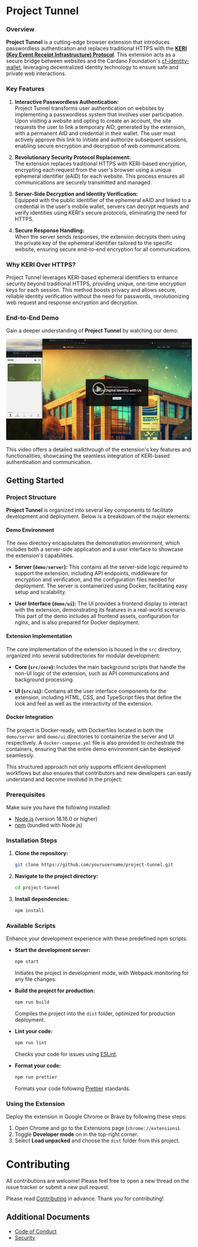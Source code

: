 # Project Tunnel

### Overview

**Project Tunnel** is a cutting-edge browser extension that introduces passwordless authentication and replaces traditional HTTPS with the **[KERI (Key Event Receipt Infrastructure) Protocol](https://trustoverip.github.io/tswg-keri-specification/)**. This extension acts as a secure bridge between websites and the Cardano Foundation's [cf-identity-wallet](https://github.com/cardano-foundation/cf-identity-wallet), leveraging decentralized identity technology to ensure safe and private web interactions.

### Key Features

1. **Interactive Passwordless Authentication:**  
   Project Tunnel transforms user authentication on websites by implementing a passwordless system that involves user participation. Upon visiting a website and opting to create an account, the site requests the user to link a temporary AID, generated by the extension, with a permanent AID and credential in their wallet. The user must actively approve this link to initiate and authorize subsequent sessions, enabling secure encryption and decryption of web communications.

2. **Revolutionary Security Protocol Replacement:**  
   The extension replaces traditional HTTPS with KERI-based encryption, encrypting each request from the user's browser using a unique ephemeral identifier (eAID) for each website. This process ensures all communications are securely transmitted and managed.

3. **Server-Side Decryption and Identity Verification:**  
   Equipped with the public identifier of the ephemeral eAID and linked to a credential in the user's mobile wallet, servers can decrypt requests and verify identities using KERI's secure protocols, eliminating the need for HTTPS.

4. **Secure Response Handling:**  
   When the server sends responses, the extension decrypts them using the private key of the ephemeral identifier tailored to the specific website, ensuring secure end-to-end encryption for all communications.

### Why KERI Over HTTPS?

Project Tunnel leverages KERI-based ephemeral identifiers to enhance security beyond traditional HTTPS, providing unique, one-time encryption keys for each session. This method boosts privacy and allows secure, reliable identity verification without the need for passwords, revolutionizing web request and response encryption and decryption.

### End-to-End Demo

Gain a deeper understanding of **Project Tunnel** by watching our demo:

[![Watch the Project Tunnel Demo](./video-preview.png)](https://drive.google.com/file/d/1vaQfqRTR_aS_cfWc3VZ-4DDICs7FtuJl/view)

This video offers a detailed walkthrough of the extension's key features and functionalities, showcasing the seamless integration of KERI-based authentication and communication.

## Getting Started

### Project Structure

**Project Tunnel** is organized into several key components to facilitate development and deployment. Below is a breakdown of the major elements:

#### Demo Environment
The `demo` directory encapsulates the demonstration environment, which includes both a server-side application and a user interface to showcase the extension's capabilities.

- **Server (`demo/server`):** This contains all the server-side logic required to support the extension, including API endpoints, middleware for encryption and verification, and the configuration files needed for deployment. The server is containerized using Docker, facilitating easy setup and scalability.

- **User Interface (`demo/ui`):** The UI provides a frontend display to interact with the extension, demonstrating its features in a real-world scenario. This part of the demo includes all frontend assets, configuration for nginx, and is also prepared for Docker deployment.

#### Extension Implementation
The core implementation of the extension is housed in the `src` directory, organized into several subdirectories for modular development:

- **Core (`src/core`):** Includes the main background scripts that handle the non-UI logic of the extension, such as API communications and background processing.

- **UI (`src/ui`):** Contains all the user interface components for the extension, including HTML, CSS, and TypeScript files that define the look and feel as well as the interactivity of the extension.

#### Docker Integration
The project is Docker-ready, with Dockerfiles located in both the `demo/server` and `demo/ui` directories to containerize the server and UI respectively. A `docker-compose.yml` file is also provided to orchestrate the containers, ensuring that the entire demo environment can be deployed seamlessly.

This structured approach not only supports efficient development workflows but also ensures that contributors and new developers can easily understand and become involved in the project.


### Prerequisites

Make sure you have the following installed:
- [Node.js](https://nodejs.org/) (version 18.16.0 or higher)
- [npm](https://www.npmjs.com/) (bundled with Node.js)

### Installation Steps

1. **Clone the repository:**

    ```bash
    git clone https://github.com/yourusername/project-tunnel.git
    ```

2. **Navigate to the project directory:**

    ```bash
    cd project-tunnel
    ```

3. **Install dependencies:**

    ```bash
    npm install
    ```

### Available Scripts

Enhance your development experience with these predefined npm scripts:

- **Start the development server:**

    ```bash
    npm start
    ```

  Initiates the project in development mode, with Webpack monitoring for any file changes.

- **Build the project for production:**

    ```bash
    npm run build
    ```

  Compiles the project into the `dist` folder, optimized for production deployment.

- **Lint your code:**

    ```bash
    npm run lint
    ```

  Checks your code for issues using [ESLint](https://eslint.org/).

- **Format your code:**

    ```bash
    npm run prettier
    ```

  Formats your code following [Prettier](https://prettier.io/) standards.

### Using the Extension

Deploy the extension in Google Chrome or Brave by following these steps:

1. Open Chrome and go to the Extensions page (`chrome://extensions`).
2. Toggle **Developer mode** on in the top-right corner.
3. Select **Load unpacked** and choose the `dist` folder from this project.

# Contributing

All contributions are welcome! Please feel free to open a new thread on the issue tracker or submit a new pull request.

Please read [Contributing](CONTRIBUTING.md) in advance.  Thank you for contributing!

## Additional Documents
- [Code of Conduct](CODE_OF_CONDUCT.md)
- [Security](SECURITY.md)
